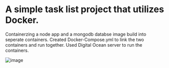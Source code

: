 # A simple task list project that utilizes Docker.

Containerzing a node app and a mongodb databse image build into seperate containers. 
Created Docker-Compose.yml to link the two containers and run together. 
Used Digital Ocean server to run the containers.  

![image](https://user-images.githubusercontent.com/89990638/180664806-e83dbb3d-c72a-4474-b5a1-b52783100e41.png)


